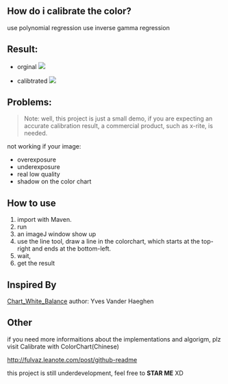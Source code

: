 How do i calibrate the color?
---
use polynomial regression
use inverse gamma regression

Result:
----
* orginal
![](https://leanote.com/api/file/getImage?fileId=566cf776ab6441660a0008a0)

* calibtrated
![](https://leanote.com/api/file/getImage?fileId=566cf776ab6441660a00089f)


Problems:
---
>Note: well, this project is just a small demo, if you are expecting an accurate calibration result, a commercial product, such as x-rite, is needed.

not working if your image:
* overexposure
* underexposure
* real low quality
* shadow on the color chart

How to use
---
1. import with Maven.
2. run
3. an imageJ window show up
4. use the line tool, draw a line in the colorchart, which starts at the top-right and ends at the bottom-left.
5. wait,
6. get the result


Inspired By
---
[Chart_White_Balance](http://imagejdocu.tudor.lu/doku.php?id=plugin:color:chart_white_balance:start)
author: Yves Vander Haeghen

Other
---
if you need more informaitions about the implementations and algorigm, plz visit
Calibrate with ColorChart(Chinese)

http://fulvaz.leanote.com/post/github-readme

this project is still underdevelopment, feel free to **STAR ME** XD
